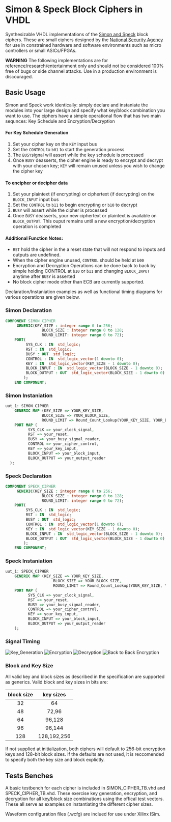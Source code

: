 # Simon & Speck Block Ciphers in VHDL

Synthesizable VHDL implementations of the [Simon and Speck] block ciphers. These are small ciphers designed by the [National Security Agency] for use in constrained hardware and software environments such as micro controllers or small ASICs/FPGAs.

**WARNING** The following implementations are for reference/research/entertainment only and should not be considered 100% free of bugs or side channel attacks. Use in a production environment is discouraged.

##  Basic Usage ##
Simon and Speck work identically: simply declare and instaniate the modules into your large design and specify what key/block combination you want to use.
The ciphers have a simple operational flow that has two main sequnces: Key Schedule and Encryption/Decryption

#### For Key Schedule Generation ####

1. Set your cipher key on the `KEY` input bus
2. Set the `CONTROL` to `b01` to start the generation process
3. The `BUSY`signal  will assert while the key schedule is processed
4. Once `BUSY` deasserts, the cipher engine is ready to encrypt and decrypt with your chosen key; `KEY` will remain unused unless you wish to change the cipher key

#### To encipher or decipher data ####

1. Set your plaintext (if encrypting) or ciphertext (if decrypting) on the `BLOCK_INPUT` input bus
2. Set the `CONTROL` to `b11` to begin encrypting or `b10` to decrypt
3. `BUSY` will assert while the cipher is processed
4. Once `BUSY` deasserts, your new ciphertext or plaintext is available on `BLOCK_OUTPUT`. This ouput remains until a new encryption/decryption operation is completed

#### Additional Function Notes: ####
* `RST` hold the cipher in the a reset state that will not respond to inputs and outputs are undefined.
* When the cipher engine unused, `CONTROL` should be held at `b00`
* Encryption and Decryption Operations can be done back to back by simple holding CONTROL at `b10` or `b11` and changing `BLOCK_INPUT` anytime after `BUSY` is asserted
* No block cipher mode other than ECB are currently supported.

Declaration/Instaniation examples as well as functional timing diagrams for various operations are given below. 

### Simon  Declaration ###

```vhdl
COMPONENT SIMON_CIPHER
	 GENERIC(KEY_SIZE : integer range 0 to 256;
				BLOCK_SIZE : integer range 0 to 128;
				ROUND_LIMIT: integer range 0 to 72);
    PORT(
         SYS_CLK : IN  std_logic;
         RST : IN  std_logic;
         BUSY : OUT  std_logic;
         CONTROL : IN  std_logic_vector(1 downto 0);
         KEY : IN  std_logic_vector(KEY_SIZE - 1 downto 0);
         BLOCK_INPUT : IN  std_logic_vector(BLOCK_SIZE - 1 downto 0);
         BLOCK_OUTPUT : OUT  std_logic_vector(BLOCK_SIZE - 1 downto 0)
        );
    END COMPONENT;
```

### Simon Instaniation ###

```vhdl
uut_1: SIMON_CIPHER
	GENERIC MAP (KEY_SIZE => YOUR_KEY_SIZE,
			    BLOCK_SIZE => YOUR_BLOCK_SIZE,
				ROUND_LIMIT => Round_Count_Lookup(YOUR_KEY_SIZE, YOUR_BLOCK_SIZE))
	PORT MAP (
          SYS_CLK => your_clock_signal,
          RST => your_reset,
          BUSY => your_busy_signal_reader,
          CONTROL => your_cipher_control,
          KEY => your_key_input,
          BLOCK_INPUT => your_block_input,
          BLOCK_OUTPUT => your_output_reader
  );
```

### Speck Declaration ###

```vhdl
COMPONENT SPECK_CIPHER
	 GENERIC(KEY_SIZE : integer range 0 to 256;
				BLOCK_SIZE : integer range 0 to 128;
				ROUND_LIMIT: integer range 0 to 72);
    PORT(
         SYS_CLK : IN  std_logic;
         RST : IN  std_logic;
         BUSY : OUT  std_logic;
         CONTROL : IN  std_logic_vector(1 downto 0);
         KEY : IN  std_logic_vector(KEY_SIZE - 1 downto 0);
         BLOCK_INPUT : IN  std_logic_vector(BLOCK_SIZE - 1 downto 0);
         BLOCK_OUTPUT : OUT  std_logic_vector(BLOCK_SIZE - 1 downto 0)
        );
    END COMPONENT;
```

### Speck Instaniation ###

```vhdl
uut_1: SPECK_CIPHER
	GENERIC MAP (KEY_SIZE => YOUR_KEY_SIZE,
					 BLOCK_SIZE => YOUR_BLOCK_SIZE,
					 ROUND_LIMIT => Round_Count_Lookup(YOUR_KEY_SIZE, YOUR_BLOCK_SIZE))
	PORT MAP (
          SYS_CLK => your_clock_signal,
          RST => your_reset,
          BUSY => your_busy_signal_reader,
          CONTROL => your_cipher_control,
          KEY => your_key_input,
          BLOCK_INPUT => your_block_input,
          BLOCK_OUTPUT => your_output_reader
    );
```

### Signal Timing ###

![Key_Generation](http://i.imgur.com/9q1tPhK.png)
![Encryption](http://i.imgur.com/qZ4NwJa.png)
![Decryption](http://i.imgur.com/pcPImY8.png)
![Back to Back Encryption](http://i.imgur.com/sRvHRwP.png)


### Block and Key Size ###
All valid key and block sizes as described in the specification are supported as generics. Valid block and key sizes in bits are:

| **block size** | **key sizes** |
|:--------------:|:-------------:|
|       32       |       64      |
|       48       |     72,96     |
|       64       |     96,128    |
|       96       |     96,144    |
|       128      |  128,192,256  |

If not supplied at initialization, both ciphers will default to 256-bit encryption keys and 128-bit block sizes. If the defaults are not used, it is reccomended to specify both the key size and block explictly. 

## Tests Benches ##

A basic testbench for each cipher is included in SIMON_CIPHER_TB.vhd and SPECK_CIPHER_TB.vhd. These exercise key generation, encryption, and decryption for all key/block size combinations using the offical test vectors. These all serve as examples on instantiating the different cipher sizes. 

Waveform configuration files (.wcfg) are inclued for use under Xilinx ISim. 

[National Security Agency]:https://www.nsa.gov/
[Simon and Speck]:http://eprint.iacr.org/2013/404.pdf
